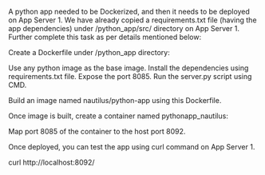 A python app needed to be Dockerized, and then it needs to be deployed on App Server 1. We have already copied a requirements.txt file (having the app dependencies) under /python_app/src/ directory on App Server 1. Further complete this task as per details mentioned below:



Create a Dockerfile under /python_app directory:

Use any python image as the base image.
Install the dependencies using requirements.txt file.
Expose the port 8085.
Run the server.py script using CMD.

Build an image named nautilus/python-app using this Dockerfile.


Once image is built, create a container named pythonapp_nautilus:

Map port 8085 of the container to the host port 8092.

Once deployed, you can test the app using curl command on App Server 1.


curl http://localhost:8092/